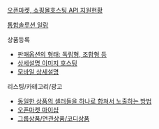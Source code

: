 
[오픈마켓, 쇼핑몰호스팅 API 지원현황](API.md)

[통합솔루션 일람](통합솔루션.md)

상품등록
- [판매옵션의 형태: 독립형, 조합형 등](판매옵션의%20형태%3A%20독립형,%20조합형%20등.md)
- [상세설명 이미지 호스팅](상세설명%20이미지%20호스팅.md)
- [모바일 상세설명](모바일%20상세설명.md)

리스팅/카테고리/광고
- [동일한 상품의 셀러들을 하나로 합쳐서 노출하는 방법](동일한%20상품의%20셀러들을%20하나로%20합쳐서%20노출.md)
- [오픈마켓 마이샵](오픈마켓%20마이샵.md)
- [그룹상품/연관상품/코디상품](그룹상품,연관상품,코디상품.md)

